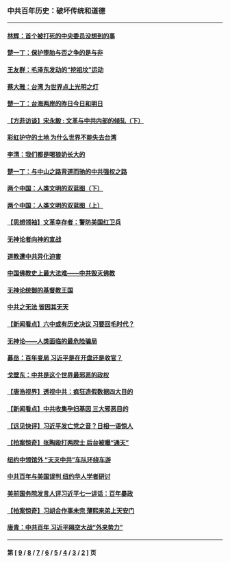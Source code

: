 ### 中共百年历史：破坏传统和道德
---
#### [林辉：首个被打死的中央委员没想到的事](../../pages/nf1176114/n13987400.md?06200430) 
#### [楚一丁：保护堕胎与否之争的是与非](../../pages/nf1176114/n13815642.md?06200430) 
#### [王友群：毛泽东发动的“挖祖坟”运动](../../pages/nf1176114/n13723639.md?06200430) 
#### [蔡大雅：台湾 为世界点上光明之灯](../../pages/nf1176114/n13531530.md?06200430) 
#### [楚一丁：台海两岸的昨日今日和明日](../../pages/nf1176114/n13531468.md?06200430) 
#### [【方菲访谈】宋永毅 : 文革与中共内部的倾轧（下）](../../pages/nf1176114/n13486836.md?06200430) 
#### [彩虹护守的土地 为什么世界不能失去台湾](../../pages/nf1176114/n13476849.md?06200430) 
#### [李清：我们都是喝狼奶长大的](../../pages/nf1176114/n13471478.md?06200430) 
#### [楚一丁：与中山之路背道而驰的中共强权之路](../../pages/nf1176114/n13437270.md?06200430) 
#### [两个中国：人类文明的双蓝图（下）](../../pages/nf1176114/n13423132.md?06200430) 
#### [两个中国：人类文明的双蓝图（上）](../../pages/nf1176114/n13422687.md?06200430) 
#### [【思想领袖】文革幸存者：警防美国红卫兵](../../pages/nf1176114/n13339289.md?06200430) 
#### [无神论者向神的宣战](../../pages/nf1176114/n13281535.md?06200430) 
#### [道教遭中共异化迫害](../../pages/nf1176114/n13281463.md?06200430) 
#### [中国佛教史上最大法难——中共毁灭佛教](../../pages/nf1176114/n13281397.md?06200430) 
#### [无神论统御的基督教王国](../../pages/nf1176114/n13281280.md?06200430) 
#### [中共之无法 皆因其无天](../../pages/nf1176114/n13281088.md?06200430) 
#### [【新闻看点】六中或有历史决议 习要回毛时代？](../../pages/nf1176114/n13222895.md?06200430) 
#### [无神论——人类面临的最危险骗局](../../pages/nf1176114/n13196137.md?06200430) 
#### [慕岳：百年变局 习近平是在开盘还是收官？](../../pages/nf1176114/n13206516.md?06200430) 
#### [戈壁东：中共是这个世界最邪恶的政权](../../pages/nf1176114/n13085641.md?06200430) 
#### [【唐浩视界】透视中共：疯狂造假数据四大目的](../../pages/nf1176114/n13080590.md?06200430) 
#### [【新闻看点】中共收集孕妇基因 三大邪恶目的](../../pages/nf1176114/n13077182.md?06200430) 
#### [【远见快评】习近平发亡党之音？日相一语惊人](../../pages/nf1176114/n13074809.md?06200430) 
#### [【拍案惊奇】张陶殴打两院士 后台被曝“通天”](../../pages/nf1176114/n13070496.md?06200430) 
#### [纽约中领馆外 “天灭中共”车队环绕车游](../../pages/nf1176114/n13070693.md?06200430) 
#### [中共百年与美国误判 纽约华人学者研讨](../../pages/nf1176114/n13067969.md?06200430) 
#### [美前国务院发言人评习近平七一讲话：百年暴政](../../pages/nf1176114/n13066986.md?06200430) 
#### [【拍案惊奇】习胡合作事未完 薄熙来弟上天安门](../../pages/nf1176114/n13065867.md?06200430) 
#### [唐青：中共百年 习近平隔空大战“外来势力”](../../pages/nf1176114/n13065976.md?06200430) 

---
#### 第 [ [9](./9.md?06200430) / [8](./8.md?06200430) / [7](./7.md?06200430) / [6](./6.md?06200430) / [5](./5.md?06200430) / [4](./4.md?06200430) / [3](./3.md?06200430) / [2](./2.md?06200430) ] 页
